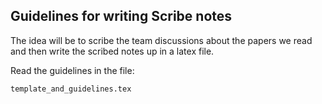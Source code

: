 Guidelines for writing Scribe notes
----

The idea will be to scribe the team discussions about the papers we read and then write the scribed notes up in a latex file. 

Read the guidelines in the file:

```
template_and_guidelines.tex
```
